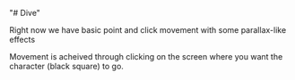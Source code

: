 "# Dive"

Right now we have basic point and click movement with some parallax-like effects

Movement is acheived through clicking on the screen where you want the character (black square) to go. 
